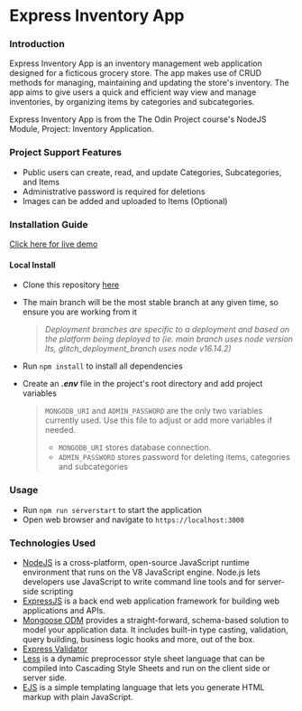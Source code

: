 # Express Inventory App

### Introduction
Express Inventory App is an inventory management web application designed for a ficticous grocery store. The app makes use of CRUD methods for managing, maintaining and updating the store's inventory. The app aims to give users a quick and efficient way view and manage inventories, by organizing items by categories and subcategories. 

Express Inventory App is from the The Odin Project course's NodeJS Module, Project: Inventory Application. 

### Project Support Features
* Public users can create, read, and update Categories, Subcategories, and Items
* Administrative password is required for deletions
* Images can be added and uploaded to Items (Optional)

### Installation Guide
[Click here for live demo](https://www.google.com)

#### Local Install
* Clone this repository [here](https://github.com/marefpceo/express-inventory-app)
* The main branch will be the most stable branch at any given time, so ensure you are working from it

  > *Deployment branches are specific to a deployment and based on the platform being deployed to (ie. main branch uses node version lts, glitch_deployment_branch uses node v16.14.2)*

* Run `npm install` to install all dependencies
* Create an ***.env*** file in the project's root directory and add project variables

  >`MONGODB_URI` and `ADMIN_PASSWORD` are the only two variables currently used. Use this file to adjust or add more variables if needed.
  >
  >* `MONGODB_URI` stores database connection.
  >* `ADMIN_PASSWORD` stores password for deleting items, categories and subcategories

### Usage
* Run `npm run serverstart` to start the application
* Open web browser and navigate to `https://localhost:3000` 

### Technologies Used
* [NodeJS](https://www.nodejs.org/) is a cross-platform, open-source JavaScript runtime environment that runs on the V8 JavaScript engine. Node.js lets developers use JavaScript to write command line tools and for server-side scripting
* [ExpressJS](https://www.expressjs.org/) is a back end web application framework for building web applications and APIs.
* [Mongoose ODM](https://mongoosejs.com/) provides a straight-forward, schema-based solution to model your application data. It includes built-in type casting, validation, query building, business logic hooks and more, out of the box.
* [Express Validator](https://express-validator.github.io/)
* [Less](https://lesscss.org/) is a dynamic preprocessor style sheet language that can be compiled into Cascading Style Sheets and run on the client side or server side. 
* [EJS](https://ejs.co/) is a simple templating language that lets you generate HTML markup with plain JavaScript. 
